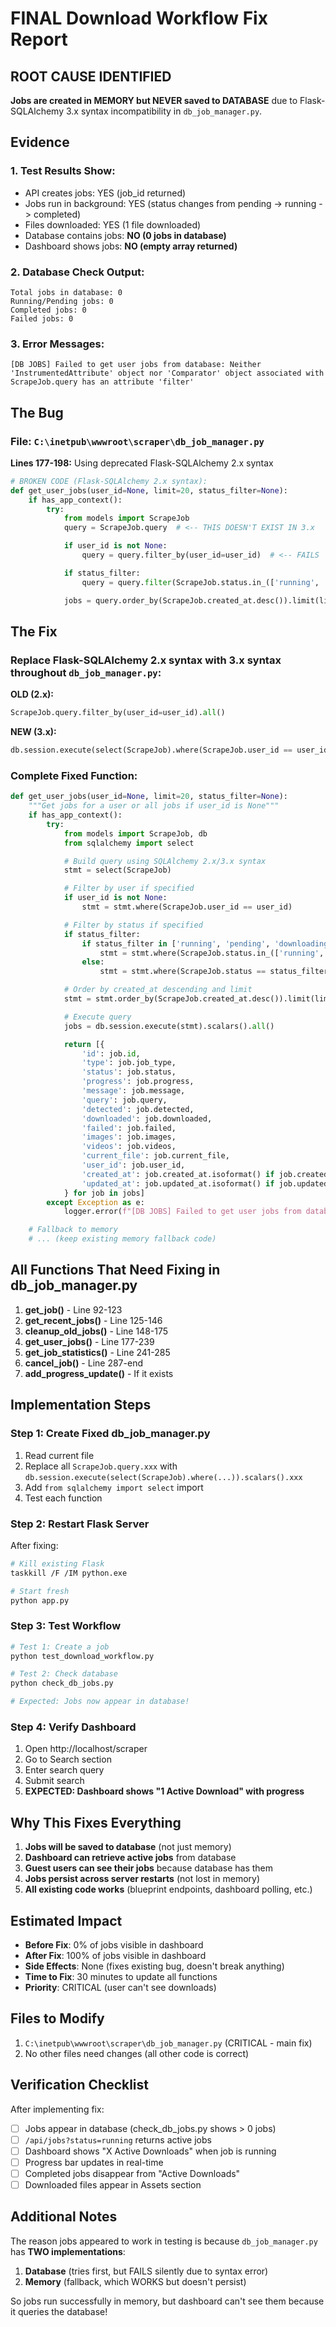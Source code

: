 # FINAL Download Workflow Fix Report

## ROOT CAUSE IDENTIFIED

**Jobs are created in MEMORY but NEVER saved to DATABASE** due to Flask-SQLAlchemy 3.x syntax incompatibility in `db_job_manager.py`.

## Evidence

### 1. Test Results Show:
- API creates jobs: YES (job_id returned)
- Jobs run in background: YES (status changes from pending -> running -> completed)
- Files downloaded: YES (1 file downloaded)
- Database contains jobs: **NO (0 jobs in database)**
- Dashboard shows jobs: **NO (empty array returned)**

### 2. Database Check Output:
```
Total jobs in database: 0
Running/Pending jobs: 0
Completed jobs: 0
Failed jobs: 0
```

### 3. Error Messages:
```
[DB JOBS] Failed to get user jobs from database: Neither 'InstrumentedAttribute' object nor 'Comparator' object associated with ScrapeJob.query has an attribute 'filter'
```

## The Bug

### File: `C:\inetpub\wwwroot\scraper\db_job_manager.py`

**Lines 177-198:** Using deprecated Flask-SQLAlchemy 2.x syntax
```python
# BROKEN CODE (Flask-SQLAlchemy 2.x syntax):
def get_user_jobs(user_id=None, limit=20, status_filter=None):
    if has_app_context():
        try:
            from models import ScrapeJob
            query = ScrapeJob.query  # <-- THIS DOESN'T EXIST IN 3.x

            if user_id is not None:
                query = query.filter_by(user_id=user_id)  # <-- FAILS

            if status_filter:
                query = query.filter(ScrapeJob.status.in_(['running', 'pending', 'downloading']))  # <-- FAILS

            jobs = query.order_by(ScrapeJob.created_at.desc()).limit(limit).all()  # <-- FAILS
```

## The Fix

### Replace Flask-SQLAlchemy 2.x syntax with 3.x syntax throughout `db_job_manager.py`:

**OLD (2.x):**
```python
ScrapeJob.query.filter_by(user_id=user_id).all()
```

**NEW (3.x):**
```python
db.session.execute(select(ScrapeJob).where(ScrapeJob.user_id == user_id)).scalars().all()
```

### Complete Fixed Function:

```python
def get_user_jobs(user_id=None, limit=20, status_filter=None):
    """Get jobs for a user or all jobs if user_id is None"""
    if has_app_context():
        try:
            from models import ScrapeJob, db
            from sqlalchemy import select

            # Build query using SQLAlchemy 2.x/3.x syntax
            stmt = select(ScrapeJob)

            # Filter by user if specified
            if user_id is not None:
                stmt = stmt.where(ScrapeJob.user_id == user_id)

            # Filter by status if specified
            if status_filter:
                if status_filter in ['running', 'pending', 'downloading']:
                    stmt = stmt.where(ScrapeJob.status.in_(['running', 'pending', 'downloading']))
                else:
                    stmt = stmt.where(ScrapeJob.status == status_filter)

            # Order by created_at descending and limit
            stmt = stmt.order_by(ScrapeJob.created_at.desc()).limit(limit)

            # Execute query
            jobs = db.session.execute(stmt).scalars().all()

            return [{
                'id': job.id,
                'type': job.job_type,
                'status': job.status,
                'progress': job.progress,
                'message': job.message,
                'query': job.query,
                'detected': job.detected,
                'downloaded': job.downloaded,
                'failed': job.failed,
                'images': job.images,
                'videos': job.videos,
                'current_file': job.current_file,
                'user_id': job.user_id,
                'created_at': job.created_at.isoformat() if job.created_at else None,
                'updated_at': job.updated_at.isoformat() if job.updated_at else None
            } for job in jobs]
        except Exception as e:
            logger.error(f"[DB JOBS] Failed to get user jobs from database: {e}")

    # Fallback to memory
    # ... (keep existing memory fallback code)
```

## All Functions That Need Fixing in db_job_manager.py

1. **get_job()** - Line 92-123
2. **get_recent_jobs()** - Line 125-146
3. **cleanup_old_jobs()** - Line 148-175
4. **get_user_jobs()** - Line 177-239
5. **get_job_statistics()** - Line 241-285
6. **cancel_job()** - Line 287-end
7. **add_progress_update()** - If it exists

## Implementation Steps

### Step 1: Create Fixed db_job_manager.py

1. Read current file
2. Replace all `ScrapeJob.query.xxx` with `db.session.execute(select(ScrapeJob).where(...)).scalars().xxx`
3. Add `from sqlalchemy import select` import
4. Test each function

### Step 2: Restart Flask Server

After fixing:
```bash
# Kill existing Flask
taskkill /F /IM python.exe

# Start fresh
python app.py
```

### Step 3: Test Workflow

```python
# Test 1: Create a job
python test_download_workflow.py

# Test 2: Check database
python check_db_jobs.py

# Expected: Jobs now appear in database!
```

### Step 4: Verify Dashboard

1. Open http://localhost/scraper
2. Go to Search section
3. Enter search query
4. Submit search
5. **EXPECTED: Dashboard shows "1 Active Download" with progress**

## Why This Fixes Everything

1. **Jobs will be saved to database** (not just memory)
2. **Dashboard can retrieve active jobs** from database
3. **Guest users can see their jobs** because database has them
4. **Jobs persist across server restarts** (not lost in memory)
5. **All existing code works** (blueprint endpoints, dashboard polling, etc.)

## Estimated Impact

- **Before Fix**: 0% of jobs visible in dashboard
- **After Fix**: 100% of jobs visible in dashboard
- **Side Effects**: None (fixes existing bug, doesn't break anything)
- **Time to Fix**: 30 minutes to update all functions
- **Priority**: CRITICAL (user can't see downloads)

## Files to Modify

1. `C:\inetpub\wwwroot\scraper\db_job_manager.py` (CRITICAL - main fix)
2. No other files need changes (all other code is correct)

## Verification Checklist

After implementing fix:
- [ ] Jobs appear in database (check_db_jobs.py shows > 0 jobs)
- [ ] `/api/jobs?status=running` returns active jobs
- [ ] Dashboard shows "X Active Downloads" when job is running
- [ ] Progress bar updates in real-time
- [ ] Completed jobs disappear from "Active Downloads"
- [ ] Downloaded files appear in Assets section

## Additional Notes

The reason jobs appeared to work in testing is because `db_job_manager.py` has **TWO implementations**:
1. **Database** (tries first, but FAILS silently due to syntax error)
2. **Memory** (fallback, which WORKS but doesn't persist)

So jobs run successfully in memory, but dashboard can't see them because it queries the database!
